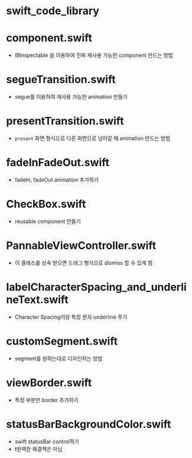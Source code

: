 # swift_code_library

# component.swift

- IBInspectable 을 이용하여 진짜 재사용 가능한 component 만드는 방법

# segueTransition.swift

- segue를 이용하여 재사용 가능한 animation 만들기

# presentTransition.swift

- `present` 화면 형식으로 다른 화면으로 넘어갈 때 animation 만드는 방법

# fadeInFadeOut.swift

- fadeIn, fadeOut animation 추가하기

# CheckBox.swift

- reusable component 만들기

# PannableViewController.swift 

- 이 클래스를 상속 받으면 드래그 형식으로 dismiss 할 수 있게 함

# labelCharacterSpacing_and_underlineText.swift

- Character Spacing이랑 특정 문자 underline 주기

# customSegment.swift

- segment를 원하는대로 디자인하는 방법

# viewBorder.swift

- 특정 부분만 border 추가하기


# statusBarBackgroundColor.swift

- swift statusBar control하기
- ❗️완벽한 해결책은 아님


